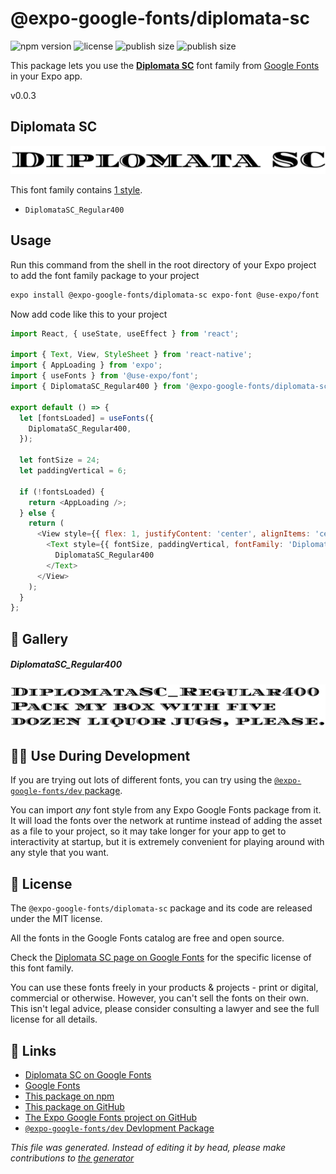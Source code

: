 # @expo-google-fonts/diplomata-sc

![npm version](https://flat.badgen.net/npm/v/@expo-google-fonts/diplomata-sc)
![license](https://flat.badgen.net/github/license/expo/google-fonts)
![publish size](https://flat.badgen.net/packagephobia/install/@expo-google-fonts/diplomata-sc)
![publish size](https://flat.badgen.net/packagephobia/publish/@expo-google-fonts/diplomata-sc)

This package lets you use the [**Diplomata SC**](https://fonts.google.com/specimen/Diplomata+SC) font family from [Google Fonts](https://fonts.google.com/) in your Expo app.

v0.0.3

## Diplomata SC

![Diplomata SC](./font-family.png)

This font family contains [1 style](#gallery).

- `DiplomataSC_Regular400`

## Usage

Run this command from the shell in the root directory of your Expo project to add the font family package to your project
```sh
expo install @expo-google-fonts/diplomata-sc expo-font @use-expo/font
```

Now add code like this to your project
```js
import React, { useState, useEffect } from 'react';

import { Text, View, StyleSheet } from 'react-native';
import { AppLoading } from 'expo';
import { useFonts } from '@use-expo/font';
import { DiplomataSC_Regular400 } from '@expo-google-fonts/diplomata-sc';

export default () => {
  let [fontsLoaded] = useFonts({
    DiplomataSC_Regular400,
  });

  let fontSize = 24;
  let paddingVertical = 6;

  if (!fontsLoaded) {
    return <AppLoading />;
  } else {
    return (
      <View style={{ flex: 1, justifyContent: 'center', alignItems: 'center' }}>
        <Text style={{ fontSize, paddingVertical, fontFamily: 'DiplomataSC_Regular400' }}>
          DiplomataSC_Regular400
        </Text>
      </View>
    );
  }
};

```

## 🔡 Gallery

##### DiplomataSC_Regular400
![DiplomataSC_Regular400](./35ea29b9848142b1f5c17b6b53c1ee204e69fe31d85cd0d67ab75f358b968c33.ttf.png)


## 👩‍💻 Use During Development

If you are trying out lots of different fonts, you can try using the [`@expo-google-fonts/dev` package](https://github.com/expo/google-fonts/tree/master/font-packages/dev#readme).

You can import *any* font style from any Expo Google Fonts package from it. It will load the fonts
over the network at runtime instead of adding the asset as a file to your project, so it may take longer
for your app to get to interactivity at startup, but it is extremely convenient
for playing around with any style that you want.

## 📖 License

The `@expo-google-fonts/diplomata-sc` package and its code are released under the MIT license.

All the fonts in the Google Fonts catalog are free and open source.

Check the [Diplomata SC page on Google Fonts](https://fonts.google.com/specimen/Diplomata+SC) for the specific license of this font family.

You can use these fonts freely in your products & projects - print or digital, commercial or otherwise. However, you can't sell the fonts on their own. This isn't legal advice, please consider consulting a lawyer and see the full license for all details.

## 🔗 Links

- [Diplomata SC on Google Fonts](https://fonts.google.com/specimen/Diplomata+SC)
- [Google Fonts](https://fonts.google.com/)
- [This package on npm](https://www.npmjs.com/package/@expo-google-fonts/diplomata-sc)
- [This package on GitHub](https://github.com/expo/google-fonts/tree/master/font-packages/diplomata-sc)
- [The Expo Google Fonts project on GitHub](https://github.com/expo/google-fonts)
- [`@expo-google-fonts/dev` Devlopment Package](https://github.com/expo/google-fonts/tree/master/font-packages/dev)


*This file was generated. Instead of editing it by head, please make contributions to [the generator](https://github.com/expo/google-fonts/tree/master/packages/generator)*
